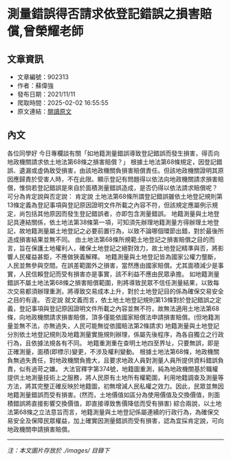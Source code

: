 # 測量錯誤得否請求依登記錯誤之損害賠償,曾榮耀老師

## 文章資訊
- 文章編號：902313
- 作者：蘇偉強
- 發布日期：2021/11/11
- 爬取時間：2025-02-02 16:55:55
- 原文連結：[閱讀原文](https://real-estate.get.com.tw/Columns/detail.aspx?no=902313)

## 內文
各位同學好
今日專欄談有關「如地籍測量錯誤導致登記錯誤而發生損害，得否向地政機關請求依土地法第68條之損害賠償？」
根據土地法第68條規定，因登記錯誤、遺漏或虛偽致受損害，由該地政機關負損害賠償責任。但該地政機關證明其原因應歸責於受害人時，不在此限。顯示登記有問題得以依法向地政機關請求損害賠償，惟倘若登記錯誤是來自於面積測量錯誤造成，是否仍得以依法請求賠償呢？
可分為肯定說與否定說：
肯定說
土地法第68條所謂登記錯誤雖依土地登記規則第13條定義為登記事項與登記原因證明文件所載之內容不符，但該規定應屬例示規定，尚包括其他原因而發生登記錯誤者，亦即包含測量錯誤。
地籍測量與土地登記具連結關係，依土地法第38條第一項，可知須先辦理地籍測量方得辦理土地登記，故地籍測量屬土地登記之必要前置行為，以致不論哪個環節出錯，對於最後所造成損害結果並無不同。
由土地法第68條所規範土地登記之損害賠償之目的而言，旨在保護土地權利人，確保土地登記之絕對效力，故土地登記精準與否，將影響人民權益甚鉅，不應做狹義解釋。
地籍測量與土地登記皆為國家公權力壟斷，人民並無參與空間。在誤差範圍外之損害，當然應由國家賠償。尤其面積減少是事實，人民信賴登記而受有損害亦是事實，該不利益不應由民眾承擔。
如地籍測量錯誤不屬土地法第68條之損害賠償範圍，則將導致民眾不信任測量結果，以致每次交易都須辦理重測，將導致交易成本上升，對於土地登記目的係為確保交易安全之目的有違。
否定說
就文義而言，依土地土地登記規則第13條對於登記錯誤之定義，登記事項與登記原因證明文件所載之內容並無不符，故無法適用土地法第68條，向地政機關請求損害賠償，頂多僅能依國家賠償法申請損害賠償。(但地籍測量並無不法，亦無過失，人民可能無從依國賠法第2條請求)
地籍測量與土地登記分別依土地登記規則及地籍測量實施規則辦理，係屬先後程序，為各自獨立之行政行為，且依據法規各有不同。
地籍重測重在查明土地四至界址，只要無誤，即是正確測量，面積(即標示)變更，不涉及權利變動。
根據土地法第68條，地政機關負無過失責任，對地政機關負擔大，且要求地政人員對測量人員所提供資料錯誤負責，似有過苛之嫌。
大法官釋字第374號，地籍圖重測，純為地政機關基於職權提供土地測量技術上之服務，將人民原有土地所有權範圍，利用地籍調查及測量等方法，將其完整正確反映於地籍圖，初無增減人民私權之效力。因此，民眾並無因地籍測量錯誤而受有損害。(然而，土地價值如區分為使用價值及交換價值，則面積錯誤將直接影響交換價值，即直接導致售價降低而受有損害)
綜合兩說，以土地法第68條之立法意旨而言，地籍測量與土地登記係屬連續的行政行為，為確保交易安全及保障民眾權益，加上確實因測量錯誤而受有損害，認為宜採肯定說，可向地政機關申請損害賠償。

---
*注：本文圖片存放於 ./images/ 目錄下*
